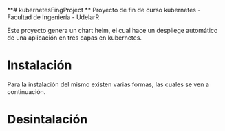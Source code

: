**# kubernetesFingProject
**
Proyecto de fin de curso kubernetes - Facultad de Ingeniería - UdelarR

Este proyecto genera un chart helm, el cual hace un despliege automático 
de una aplicación en tres capas en kubernetes.

# Instalación

Para la instalación del mismo existen varias formas, las cuales se ven a continuación.



# Desintalación